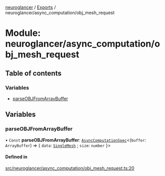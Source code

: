 [neuroglancer](../README.md) / [Exports](../modules.md) / neuroglancer/async\_computation/obj\_mesh\_request

# Module: neuroglancer/async\_computation/obj\_mesh\_request

## Table of contents

### Variables

- [parseOBJFromArrayBuffer](neuroglancer_async_computation_obj_mesh_request.md#parseobjfromarraybuffer)

## Variables

### parseOBJFromArrayBuffer

• `Const` **parseOBJFromArrayBuffer**: [`AsyncComputationSpec`](../interfaces/neuroglancer_async_computation.AsyncComputationSpec.md)<(`buffer`: `ArrayBuffer`) => { `data`: [`SingleMesh`](../interfaces/neuroglancer_single_mesh_backend.SingleMesh.md) ; `size`: `number`  }\>

#### Defined in

[src/neuroglancer/async_computation/obj_mesh_request.ts:20](https://github.com/ActiveBrainAtlas2/neuroglancer/blob/034b457d/src/neuroglancer/async_computation/obj_mesh_request.ts#L20)
